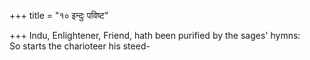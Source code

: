 +++
title = "१० इन्दुः पविष्ट"

+++
Indu, Enlightener, Friend, hath been purified by the sages' hymns:  
     So starts the charioteer his steed-